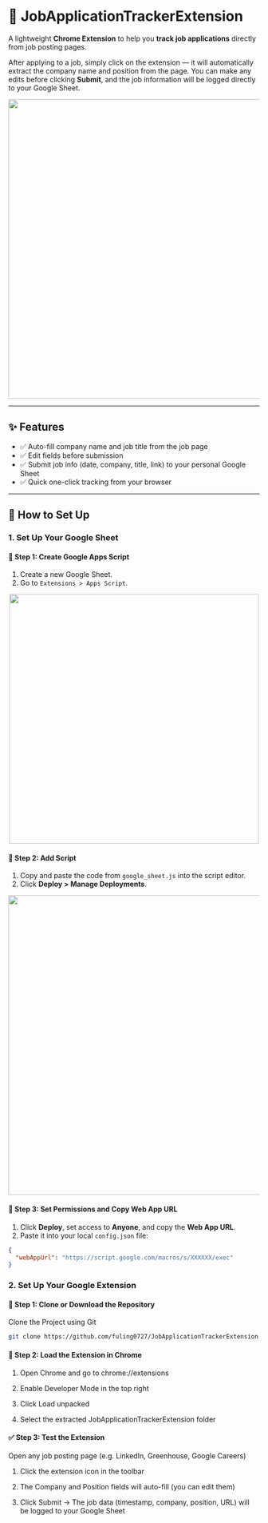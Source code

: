 # 💼 JobApplicationTrackerExtension

A lightweight **Chrome Extension** to help you **track job applications** directly from job posting pages.

After applying to a job, simply click on the extension — it will automatically extract the company name and position from the page. You can make any edits before clicking **Submit**, and the job information will be logged directly to your Google Sheet.

<p align="center">
  <img src="https://github.com/user-attachments/assets/f0592acd-81ac-4967-80c9-057830fac31d" width="600"/>
</p>

---

## ✨ Features

- ✅ Auto-fill company name and job title from the job page  
- ✅ Edit fields before submission  
- ✅ Submit job info (date, company, title, link) to your personal Google Sheet  
- ✅ Quick one-click tracking from your browser  

---

## 📝 How to Set Up

### 1. Set Up Your Google Sheet

#### 🔧 Step 1: Create Google Apps Script

1. Create a new Google Sheet.  
2. Go to `Extensions > Apps Script`.

<p align="center">
  <img src="https://github.com/user-attachments/assets/89118e95-dec1-46fc-afea-82117684a194" width="500"/>
</p>

#### 🔧 Step 2: Add Script

1. Copy and paste the code from `google_sheet.js` into the script editor.  
2. Click **Deploy > Manage Deployments**.

<p align="center">
  <img src="https://github.com/user-attachments/assets/90e68e92-f851-42ec-824c-738c76d6e772" width="600"/>
</p>

#### 🔧 Step 3: Set Permissions and Copy Web App URL

1. Click **Deploy**, set access to **Anyone**, and copy the **Web App URL**.  
2. Paste it into your local `config.json` file:

```json
{
  "webAppUrl": "https://script.google.com/macros/s/XXXXXX/exec"
}
```


### 2. Set Up Your Google Extension

#### 🧩 Step 1: Clone or Download the Repository

Clone the Project using Git

```bash
git clone https://github.com/fuling0727/JobApplicationTrackerExtension.git
```

#### 🧩 Step 2: Load the Extension in Chrome

1. Open Chrome and go to chrome://extensions

2. Enable Developer Mode in the top right

3. Click Load unpacked

4. Select the extracted JobApplicationTrackerExtension folder

#### ✅ Step 3: Test the Extension

Open any job posting page (e.g. LinkedIn, Greenhouse, Google Careers)

1. Click the extension icon in the toolbar

2. The Company and Position fields will auto-fill (you can edit them)

3. Click Submit
→ The job data (timestamp, company, position, URL) will be logged to your Google Sheet
